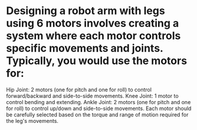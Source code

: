 # Designing a robot arm with legs using 6 motors involves creating a system where each motor controls specific movements and joints. Typically, you would use the motors for:

Hip Joint: 2 motors (one for pitch and one for roll) to control forward/backward and side-to-side movements.
Knee Joint: 1 motor to control bending and extending.
Ankle Joint: 2 motors (one for pitch and one for roll) to control up/down and side-to-side movements.
Each motor should be carefully selected based on the torque and range of motion required for the leg's movements.
